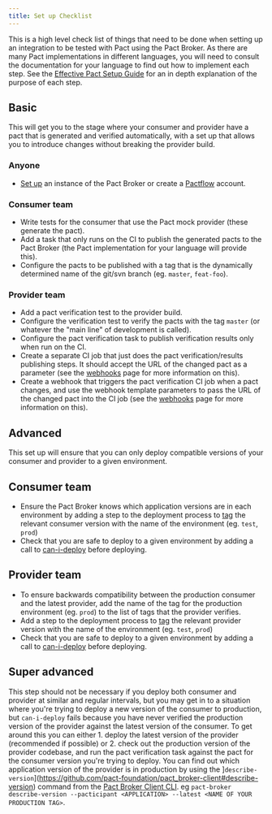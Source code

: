 ```yaml
---
title: Set up Checklist
---
```


This is a high level check list of things that need to be done when setting up an integration to be tested with Pact using the Pact Broker. As there are many Pact implementations in different languages, you will need to consult the documentation for your language to find out how to implement each step. See the [Effective Pact Setup Guide](/pact_nirvana) for an in depth explanation of the purpose of each step.

## Basic

This will get you to the stage where your consumer and provider have a pact that is generated and verified automatically, with a set up that allows you to introduce changes without breaking the provider build.

### Anyone

* [Set up](https://github.com/pact-foundation/pact_broker#for-reals) an instance of the Pact Broker or create a [Pactflow](https://pactflow.io/pricing/?utm_source=ossdocs&utm_campaign=pact_broker_set_up_checklist) account.

### Consumer team

* Write tests for the consumer that use the Pact mock provider \(these generate the pact\).
* Add a task that only runs on the CI to publish the generated pacts to the Pact Broker \(the Pact implementation for your language will provide this\).
* Configure the pacts to be published with a tag that is the dynamically determined name of the git/svn branch \(eg. `master`, `feat-foo`\).

### Provider team

* Add a pact verification test to the provider build.
* Configure the verification test to verify the pacts with the tag `master` \(or whatever the "main line" of development is called\).
* Configure the pact verification task to publish verification results only when run on the CI.
* Create a separate CI job that just does the pact verification/results publishing steps. It should accept the URL of the changed pact as a parameter \(see the [webhooks](/pact_broker/webhooks/) page for more information on this\).
* Create a webhook that triggers the pact verification CI job when a pact changes, and use the webhook template parameters to pass the URL of the changed pact into the CI job \(see the [webhooks](/pact_broker/webhooks/) page for more information on this\).

## Advanced

This set up will ensure that you can only deploy compatible versions of your consumer and provider to a given environment.

## Consumer team

* Ensure the Pact Broker knows which application versions are in each environment by adding a step to the deployment process to [tag](/pact_broker/tags#after-deploying-to-an-environment) the relevant consumer version with the name of the environment \(eg. `test`, `prod`\)
* Check that you are safe to deploy to a given environment by adding a call to [can-i-deploy](/pact_broker/can_i_deploy) before deploying.

## Provider team

* To ensure backwards compatibility between the production consumer and the latest provider, add the name of the tag for the production environment \(eg. `prod`\) to the list of tags that the provider verifies.
* Add a step to the deployment process to [tag](/pact_broker/tags#after-deploying-to-an-environment) the relevant provider version with the name of the environment \(eg. `test`, `prod`\)
* Check that you are safe to deploy to a given environment by adding a call to [can-i-deploy](/pact_broker/can_i_deploy) before deploying.

## Super advanced

This step should not be necessary if you deploy both consumer and provider at similar and regular intervals, but you may get in to a situation where you're trying to deploy a new version of the consumer to production, but `can-i-deploy` fails because you have never verified the production version of the provider against the latest version of the consumer. To get around this you can either 1. deploy the latest version of the provider \(recommended if possible\) or 2. check out the production version of the provider codebase, and run the pact verification task against the pact for the consumer version you're trying to deploy. You can find out which application version of the provider is in production by using the ]`describe-version`](https://github.com/pact-foundation/pact_broker-client#describe-version) command from the [Pact Broker Client CLI](/pact_broker/client_cli). eg `pact-broker describe-version --pacticipant <APPLICATION> --latest <NAME OF YOUR PRODUCTION TAG>`.
